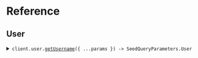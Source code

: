# Reference
## User
<details><summary><code>client.user.<a href="/src/api/resources/user/client/Client.ts">getUsername</a>({ ...params }) -> SeedQueryParameters.User</code></summary>
<dl>
<dd>

#### 🔌 Usage

<dl>
<dd>

<dl>
<dd>

```typescript
await client.user.getUsername({
    limit: 1,
    id: "d5e9c84f-c2b2-4bf4-b4b0-7ffd7a9ffc32",
    date: "2023-01-15",
    deadline: new Date("2024-01-15T09:30:00.000Z"),
    bytes: "SGVsbG8gd29ybGQh",
    user: {
        name: "string",
        tags: ["string"]
    },
    userList: [{
            name: "string",
            tags: ["string"]
        }],
    optionalDeadline: new Date("2024-01-15T09:30:00.000Z"),
    keyValue: {
        "string": "string"
    },
    optionalString: "string",
    nestedUser: {
        name: "string",
        user: {
            name: "string",
            tags: ["string"]
        }
    },
    optionalUser: {
        name: "string",
        tags: ["string"]
    },
    excludeUser: {
        name: "string",
        tags: ["string"]
    },
    filter: "string"
});

```
</dd>
</dl>
</dd>
</dl>

#### ⚙️ Parameters

<dl>
<dd>

<dl>
<dd>

**request:** `SeedQueryParameters.GetUsersRequest` 
    
</dd>
</dl>

<dl>
<dd>

**requestOptions:** `User.RequestOptions` 
    
</dd>
</dl>
</dd>
</dl>


</dd>
</dl>
</details>
